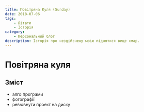 ```yaml
---
title: Повітряна Куля (Sunday)
date: 2018-07-06
tags: 
    - Літати
    - Історія
category: 
    - Персональний блог
description: Історія про нездійснену мрію піднятися вище хмар.
---
```


# Повітряна куля

## Зміст
- алго програми
- фотографії
- ревювнути проект на диску
